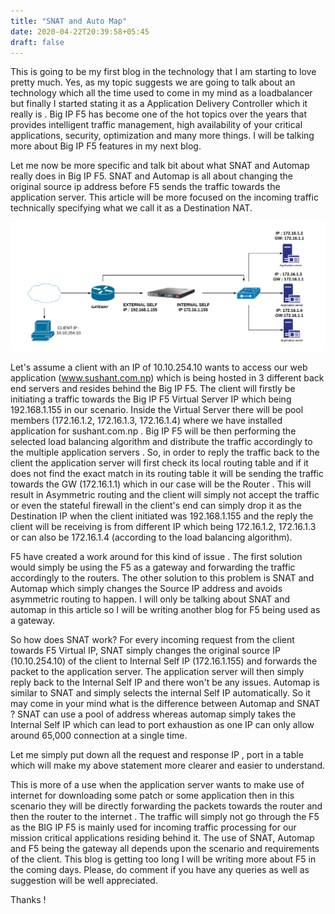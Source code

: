 ```yaml
---
title: "SNAT and Auto Map"
date: 2020-04-22T20:39:58+05:45
draft: false
---
```


This is going to be my first blog in the technology that I am starting  to love pretty much. Yes, as my topic suggests we are going to talk about an technology which all the time used to come in my mind as a loadbalancer but finally I started stating it as a Application Delivery Controller which it really is . Big IP F5 has become one of the hot topics over the years that provides intelligent traffic management, high availability of your critical applications, security, optimization and many more things. I will be talking more about Big IP F5 features in my next blog.

Let me now be more specific and talk bit about what SNAT and Automap really does in Big IP F5. SNAT and Automap is all about changing the original source ip address before F5 sends the traffic towards the application server. This article will be more focused on the incoming traffic technically specifying  what we call it as a Destination NAT.

![F5 image](/F5/f5.png)

Let's assume a client with an IP of 10.10.254.10 wants to access our web application (www.sushant.com.np) which is being hosted in 3 different back end servers and resides behind the Big IP F5.  The client will firstly be initiating a traffic towards the Big IP F5 Virtual Server IP which being 192.168.1.155 in our scenario.  Inside the Virtual Server there will be pool members (172.16.1.2, 172.16.1.3, 172.16.1.4) where we have installed application for sushant.com.np . Big IP F5 will be then performing the selected load balancing algorithm and distribute the traffic accordingly to the multiple application servers . So, in order to reply the traffic back to the client the application server  will first check its local routing table and if it does not find the exact match in its routing table it will be sending the traffic towards the GW (172.16.1.1) which in our case will be the Router . This will result in Asymmetric routing and the client will simply not accept the traffic or even the stateful firewall in the client's end can simply drop it   as the Destination IP when the client initiated was 192.168.1.155  and the reply the client will be receiving is from different IP which being 172.16.1.2, 172.16.1.3 or can also be 172.16.1.4 (according to the load balancing algorithm).

F5 have created a work around for this kind of issue . The first solution would simply be using the F5 as a gateway and forwarding the traffic accordingly to the routers.  The other solution to this problem is SNAT and Automap which simply changes the Source IP address and avoids asymmetric routing to happen. I will only be talking about SNAT and automap in this article so I will be writing another blog for F5 being used as a gateway.

So how does SNAT work?
For every incoming request from the client towards  F5 Virtual IP, SNAT simply changes the original source IP (10.10.254.10) of the client to Internal Self IP (172.16.1.155)  and forwards the packet to the application server. The application server will then simply reply back to the Internal Self IP and there won't be any  issues. Automap is similar to SNAT and simply selects the internal Self IP automatically. So it may come in your mind what is the difference between Automap and SNAT ?  SNAT can use a pool of address whereas automap simply takes the Internal Self IP which can lead to port exhaustion as one IP can only allow around 65,000 connection at a single time.

Let me simply put down all the request and response IP , port in a table which will make my above statement more clearer and easier to understand.





This is more of a use when the application server  wants to make use of internet for downloading some patch or some application then in this scenario they will be directly forwarding the packets towards the router and then the router to the internet . The traffic will simply not go through the F5 as the BIG IP F5 is mainly used for incoming traffic processing for our mission critical applications residing behind it. The use of SNAT, Automap and F5 being the gateway all depends upon the scenario and requirements of the client. This blog is getting too long I will be writing more about F5 in the coming days. Please, do comment if you have any queries as well as suggestion will be well appreciated.

Thanks !
